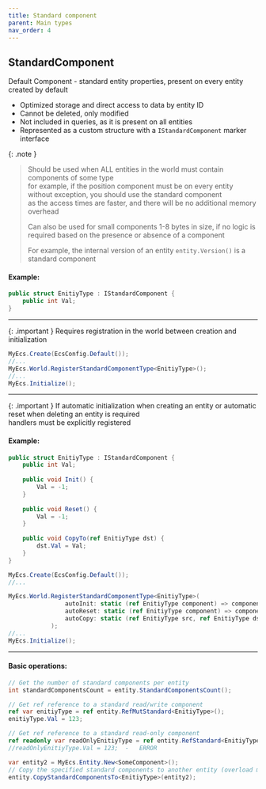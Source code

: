```yaml
---
title: Standard component
parent: Main types
nav_order: 4
---
```


## StandardComponent
Default Component - standard entity properties, present on every entity created by default
- Optimized storage and direct access to data by entity ID
- Cannot be deleted, only modified
- Not included in queries, as it is present on all entities
- Represented as a custom structure with a `IStandardComponent` marker interface

{: .note }
> Should be used when ALL entities in the world must contain components of some type  
> for example, if the position component must be on every entity without exception, you should use the standard component  
> as the access times are faster, and there will be no additional memory overhead
>
> Can also be used for small components 1-8 bytes in size, if no logic is required based on the presence or absence of a component
>
> For example, the internal version of an entity `entity.Version()` is a standard component

#### Example:
```c#
public struct EnitiyType : IStandardComponent {
    public int Val;
}
```
___

{: .important }
Requires registration in the world between creation and initialization

```c#
MyEcs.Create(EcsConfig.Default());
//...
MyEcs.World.RegisterStandardComponentType<EnitiyType>();
//...
MyEcs.Initialize();
```
___

{: .important } 
If automatic initialization when creating an entity or automatic reset when deleting an entity is required  
handlers must be explicitly registered

#### Example:
```c#
public struct EnitiyType : IStandardComponent {
    public int Val;
    
    public void Init() {
        Val = -1;
    }
    
    public void Reset() {
        Val = -1;
    }
    
    public void CopyTo(ref EnitiyType dst) {
        dst.Val = Val;
    }
}

MyEcs.Create(EcsConfig.Default());
//...

MyEcs.World.RegisterStandardComponentType<EnitiyType>(
                autoInit: static (ref EnitiyType component) => component.Init(), // This function will be called when the entity is created  
                autoReset: static (ref EnitiyType component) => component.Reset(), // This function will be called when the entity is destroyed  
                autoCopy: static (ref EnitiyType src, ref EnitiyType dst) => src.CopyTo(ref dst), // When copying standard components, this entity will be called instead of just copying it
            );
//...
MyEcs.Initialize();
```
___

#### Basic operations:
```c#
// Get the number of standard components per entity
int standardComponentsCount = entity.StandardComponentsCount();

// Get ref reference to a standard read/write component
ref var enitiyType = ref entity.RefMutStandard<EnitiyType>();
enitiyType.Val = 123;

// Get ref reference to a standard read-only component
ref readonly var readOnlyEnitiyType = ref entity.RefStandard<EnitiyType>();
//readOnlyEnitiyType.Val = 123;  -   ERROR

var entity2 = MyEcs.Entity.New<SomeComponent>();
// Copy the specified standard components to another entity (overload methods from 1-5 components)
entity.CopyStandardComponentsTo<EnitiyType>(entity2);
```